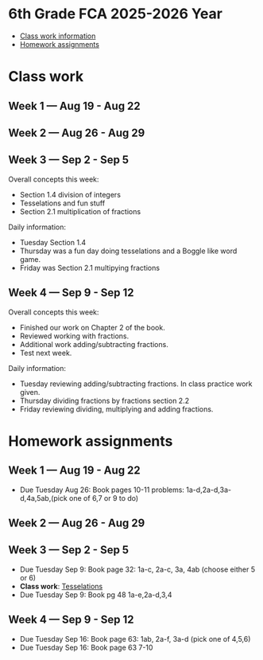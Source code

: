 # 6th Grade FCA 2025-2026 Year

* [Class work information](#class-work)
* [Homework assignments](#homework-assignments)





# Class work
## Week 1 — Aug 19 - Aug 22

## Week 2 — Aug 26 - Aug 29

## Week 3 — Sep 2 - Sep 5
Overall concepts this week:
* Section 1.4 division of integers
* Tesselations and fun stuff
* Section 2.1 multiplication of fractions

Daily information:
* Tuesday Section 1.4
* Thursday was a fun day doing tesselations and a Boggle like word game.
* Friday was Section 2.1 multipying fractions

## Week 4 — Sep 9 - Sep 12
Overall concepts this week:
* Finished our work on Chapter 2 of the book.
* Reviewed working with fractions.
* Additional work adding/subtracting fractions.
* Test next week.

Daily information:
* Tuesday reviewing adding/subtracting fractions.  In class practice work given.
* Thursday dividing fractions by fractions section 2.2
* Friday reviewing dividing, multiplying and adding fractions.

# Homework assignments
## Week 1 — Aug 19 - Aug 22

* Due Tuesday Aug 26: Book pages 10-11 problems: 1a-d,2a-d,3a-d,4a,5ab,(pick one of 6,7 or 9 to do)

## Week 2 — Aug 26 - Aug 29


## Week 3 — Sep 2 - Sep 5
* Due Tuesday Sep 9: Book page 32: 1a-c, 2a-c, 3a, 4ab (choose either 5 or 6)
* **Class work**: [Tesselations](https://docs.google.com/document/d/1l6g3_WWPxgOP-ggl2ReQB69R2gYpoIu2Rqoc06YMD3k/edit?usp=sharing)
* Due Tuesday Sep 9: Book pg 48 1a-e,2a-d,3,4

## Week 4 — Sep 9 - Sep 12

* Due Tuesday Sep 16: Book page 63: 1ab, 2a-f, 3a-d (pick one of 4,5,6)
* Due Tuesday Sep 16: Book page 63 7-10
